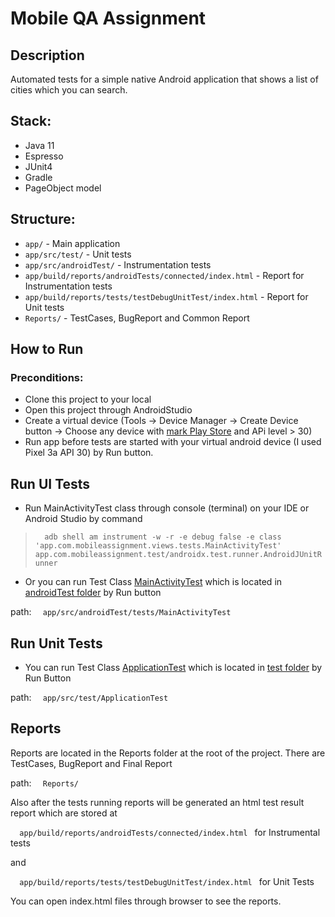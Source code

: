 # Mobile QA Assignment

## Description
Automated tests for a simple native Android application that shows a list of cities which you can search.
## Stack:
- Java 11
- Espresso
- JUnit4
- Gradle
- PageObject model

## Structure:

- `app/` - Main application
- `app/src/test/` - Unit tests
- `app/src/androidTest/` - Instrumentation tests
- `app/build/reports/androidTests/connected/index.html` - Report for Instrumentation tests
- `app/build/reports/tests/testDebugUnitTest/index.html` - Report for Unit tests
- `Reports/` - TestCases, BugReport and Common Report


## How to Run

### Preconditions:
- Clone this project to your local
- Open this project through AndroidStudio
- Create a virtual device (Tools -> Device Manager -> Create Device button -> Choose any device with <ins>mark Play Store</ins> and APi level > 30)
- Run app before tests are started with your virtual android device (I used Pixel 3a API 30) by Run button.

## Run UI Tests
- Run MainActivityTest class through console (terminal) on your IDE or Android Studio by command

> ```   adb shell am instrument -w -r -e debug false -e class 'app.com.mobileassignment.views.tests.MainActivityTest' app.com.mobileassignment.test/androidx.test.runner.AndroidJUnitRunner  ```

- Or you can run Test Class <ins>MainActivityTest</ins> which is located in <ins>androidTest folder</ins> by Run button 

path: ```   app/src/androidTest/tests/MainActivityTest  ```

## Run Unit Tests
- You can run Test Class <ins>ApplicationTest</ins> which is located in <ins>test folder</ins> by Run Button 

path: ```   app/src/test/ApplicationTest  ```

## Reports
Reports are located in the Reports folder at the root of the project. There are TestCases, BugReport and Final Report 

path: ```   Reports/  ```

Also after the tests running reports will be generated an html test result report which are stored at

```   app/build/reports/androidTests/connected/index.html  ```   for Instrumental tests

and

```   app/build/reports/tests/testDebugUnitTest/index.html  ```   for Unit Tests

You can open index.html files through browser to see the reports.







